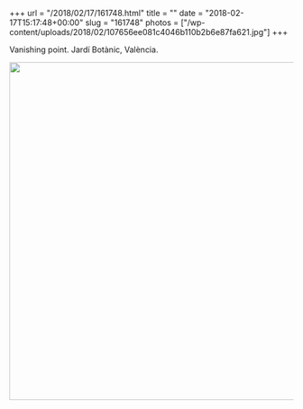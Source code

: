 +++
url = "/2018/02/17/161748.html"
title = ""
date = "2018-02-17T15:17:48+00:00"
slug = "161748"
photos = ["/wp-content/uploads/2018/02/107656ee081c4046b110b2b6e87fa621.jpg"]
+++

Vanishing point. Jardí Botànic, València.

<img src="/wp-content/uploads/2018/02/107656ee081c4046b110b2b6e87fa621.jpg" height="600" width="600" />
